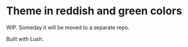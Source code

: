 Theme in reddish and green colors
===

WIP. Someday it will be moved to a separate repo.

Built with Lush.
